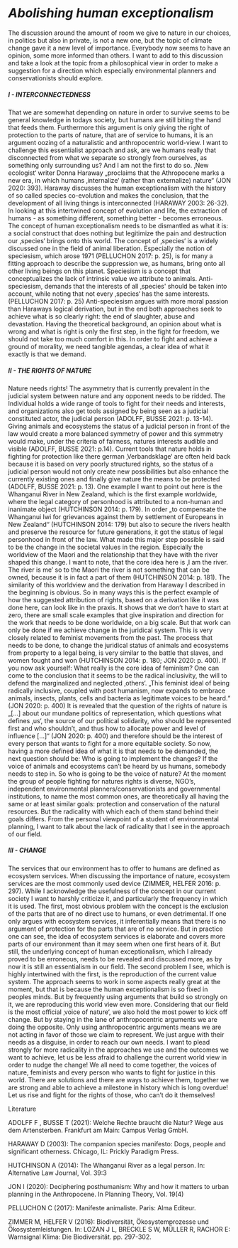 # *Abolishing human exceptionalism*

The discussion around the amount of room we give to nature in our choices, in politics but also in private, is not a new one, but the topic of climate change gave it a new level of importance. Everybody now seems to have an opinion, some more informed than others. I want to add to this discussion and take a look at the topic from a philosophical view in order to make a suggestion for a direction which especially environmental planners and conservationists should explore.

##### I - INTERCONNECTEDNESS
That we are somewhat depending on nature in order to survive seems to be general knowledge in todays society, but humans are still biting the hand that feeds them. Furthermore this argument is only giving the right of protection to the parts of nature, that are of service to humans, it is an argument oozing of a naturalistic and anthropocentric world-view. 
I want to challenge this essentialist approach and ask, are we humans really that disconnected from what we separate so strongly from ourselves, as something only surrounding us? And I am not the first to do so. ‚New ecologist‘ writer Donna Haraway „proclaims that the Athropocene marks a new era, in which humans ‚internalize‘ (rather than externalize) nature“ (JON 2020: 393). Haraway discusses the human exceptionalism with the history of so called species co-evolution and makes the conclusion, that the development of all living things is interconnected (HARAWAY 2003: 26-32). In looking at this intertwined concept of evolution and life, the extraction of humans - as something different, something better - becomes erroneous. The concept of human exceptionalism needs to be dismantled as what it is: a social construct that does nothing but legitimize the pain and destruction our ‚species‘ brings onto this world. 
The concept of ‚species‘ is a widely discussed one in the field of animal liberation. Especially the notion of speciesism, which arose 1971 (PELLUCHON 2017: p. 25), is for many a fitting approach to describe the suppression we, as humans, bring onto all other living beings on this planet. Speciesism is a concept that conceptualizes the lack of intrinsic value we attribute to animals. Anti-speciesism, demands that the interests of all ‚species' should be taken into account, while noting that not every ‚species‘ has the same interests. (PELLUCHON 2017: p. 25) Anti-speciesism argues with more moral passion than Haraways logical derivation, but in the end both approaches seek to achieve what is so clearly right: the end of slaughter, abuse and devastation.
Having the theoretical background, an opinion about what is wrong and what is right is only the first step, in the fight for freedom, we should not take too much comfort in this. In order to fight and achieve a ground of morality, we need tangible agendas, a clear idea of what it exactly is that we demand.

##### II - THE RIGHTS OF NATURE
Nature needs rights! The asymmetry that is currently prevalent in the judicial system between nature and any opponent needs to be ridded. The Individual holds a wide range of tools to fight for their needs and interests, and organizations also get tools assigned by being seen as a judicial constituted actor, the judicial person (ADOLFF, BUSSE 2021: p. 13-14). Giving animals and ecosystems the status of a judicial person in front of the law would create a more balanced symmetry of power and this symmetry would make, under the criteria of fairness, natures interests audible and visible (ADOLFF, BUSSE 2021: p.14). Current tools that nature holds in fighting for protection like there german ‚Verbandsklage‘ are often held back because it is based on very poorly structured rights, so the status of a judicial person would not only create new possibilities but also enhance the currently existing ones and finally give nature the means to be protected (ADOLFF, BUSSE 2021: p. 13).
One example I want to point out here is the Whanganui River in New Zealand, which is the first example worldwide, where the legal category of personhood is attributed to a non-human and inanimate object (HUTCHINSON 2014: p. 179). In order „to compensate the Whanganui Iwi for grievances against them by settlement of Europeans in New Zealand“ (HUTCHINSON 2014: 179) but also to secure the rivers health and preserve the resource for future generations, it got the status of legal personhood in front of the law. What made this major step possible is said to be the change in the societal values in the region. Especially the worldview of the Maori and the relationship that they have with the river shaped this change. I want to note, that the core idea here is ‚I am the river. The river is me’ so to the Maori the river is not something that can be owned, because it is in fact a part of them (HUTCHINSON 2014: p. 181). The similarity of this worldview and the derivation from Haraway I described in the beginning is obvious. So in many ways this is the perfect example of how the suggested attribution of rights, based on a derivation like it was done here, can look like in the praxis. It shows that we don’t have to start at zero, there are small scale examples that give inspiration and direction for the work that needs to be done worldwide, on a big scale.
But that work can only be done if we achieve change in the juridical system. This is very closely related to feminist movements from the past. The process that needs to be done, to change the juridical status of animals and ecosystems from property to a legal being, is very similar to the battle that slaves, and women fought and won (HUTCHINSON 2014: p. 180; JON 2020: p. 400). If you now ask yourself: What really is the core idea of feminism? One can come to the conclusion that it seems to be the radical inclusivity, the will to defend the marginalized and neglected ‚others‘. „This feminist ideal of being radically inclusive, coupled with post humanism, now expands to embrace animals, insects, plants, cells and bacteria as legitimate voices to be heard.“ (JON 2020: p. 400) It is revealed that the question of the rights of nature is „[…] about our mundane politics of representation, which questions what defines ‚us‘, the source of our political solidarity, who should be represented first and who shouldn’t, and thus how to allocate power and level of influence […]“ (JON 2020: p. 400) and therefore should be the interest of every person that wants to fight for a more equitable society. 
So now, having a more defined idea of what it is that needs to be demanded, the next question should be: Who is going to implement the changes? If the voice of animals and ecosystems can’t be heard by us humans, somebody needs to step in. So who is going to be the voice of nature? 
At the moment the group of people fighting for natures rights is diverse, NGO’s, independent environmental planners/conservationists and governmental institutions, to name the most common ones, are theoretically all having the same or at least similar goals: protection and conservation of the natural resources. But the radicality with which each of them stand behind their goals differs. From the personal viewpoint of a student of environmental planning, I want to talk about the lack of radicality that I see in the approach of our field.

##### III - CHANGE
The services that our environment has to offer to humans are defined as ecosystem services. When discussing the importance of nature, ecosystem services are the most commonly used device (ZIMMER, HELFER 2016: p. 297). While I acknowledge the usefulness of the concept in our current society I want to harshly criticize it, and particularly the frequency in which it is used. The first, most obvious problem with the concept is the exclusion of the parts that are of no direct use to humans, or even detrimental. If one only argues with ecosystem services, it inferentially means that there is no argument of protection for the parts that are of no service. But in practice one can see, the idea of ecosystem services is elaborate and covers more parts of our environment than it may seem when one first hears of it. But still, the underlying concept of human exceptionalism, which I already proved to be erroneous, needs to be revealed and discussed more, as by now it is still an essentialism in our field. 
The second problem I see, which is highly intertwined with the first, is the reproduction of the current value system. The approach seems to work in some aspects really great at the moment, but that is because the human exceptionalism is so fixed in peoples minds. But by frequently using arguments that build so strongly on it, we are reproducing this world view even more. Considering that our field is the most official ‚voice of nature‘, we also hold the most power to kick off change. But by staying in the lane of anthropocentric arguments we are doing the opposite. Only using anthropocentric arguments means we are not acting in favor of those we claim to represent. We just argue with their needs as a disguise, in order to reach our own needs. I want to plead strongly for more radicality in the approaches we use and the outcomes we want to achieve, let us be less afraid to challenge the current world view in order to nudge the change!
We all need to come together, the voices of nature, feminists and every person who wants to fight for justice in this world. There are solutions and there are ways to achieve them, together we are strong and able to achieve a milestone in history which is long overdue! Let us rise and fight for the rights of those, who can’t do it themselves!









Literature

ADOLFF F , BUSSE T (2021): Welche Rechte braucht die Natur? Wege aus dem Artensterben. Frankfurt am Main: Campus Verlag GmbH.

HARAWAY D (2003): The companion species manifesto: Dogs, people and significant otherness. Chicago, IL: Prickly Paradigm Press.

HUTCHINSON A (2014): The Whanganui River as a legal person. In: Alternative Law Journal, Vol. 39:3

JON I (2020): Deciphering posthumanism: Why and how it matters to urban planning in the Anthropocene. In Planning Theory, Vol. 19(4)

PELLUCHON C (2017): Manifeste animaliste. Paris: Alma Editeur.

ZIMMER M, HELFER V (2016): Biodiversität, Ökosystemprozesse und Ökosystemleistungen. In: LOZAN J L, BRECKLE S W, MÜLLER R, RACHOR E: Warnsignal Klima: Die Biodiversität. pp. 297-302.
